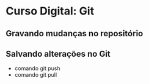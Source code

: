 # Curso Digital: Git

## Gravando mudanças no repositório

## Salvando alterações no Git
* comando git push
* comando git pull